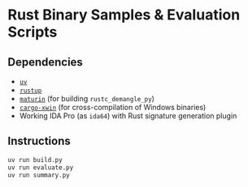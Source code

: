 # Rust Binary Samples & Evaluation Scripts

## Dependencies
- [`uv`](https://docs.astral.sh/uv/)
- [`rustup`](https://rustup.rs/)
- [`maturin`](https://www.maturin.rs/) (for building `rustc_demangle_py`)
- [`cargo-xwin`](https://github.com/rust-cross/cargo-xwin) (for cross-compilation of Windows binaries)
- Working IDA Pro (as `ida64`) with Rust signature generation plugin

## Instructions
```bash
uv run build.py
uv run evaluate.py
uv run summary.py
```

